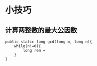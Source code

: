 # 小技巧

## 计算两整数的最大公因数
```
public static long gcd(long m, long n){
    while(n!=0){
        long rem = 
    }
}
```